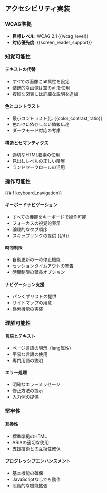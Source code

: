 ## アクセシビリティ実装

### WCAG準拠
- **目標レベル**: WCAG 2.1 {{wcag_level}}
- **対応優先度**: {{screen_reader_support}}

### 知覚可能性

#### テキストの代替
- すべての画像にalt属性を設定
- 装飾的な画像は空のaltを使用
- 複雑な図表には詳細な説明を追加

#### 色とコントラスト
- 最小コントラスト比: {{color_contrast_ratio}}
- 色だけに依存しない情報伝達
- ダークモード対応の考慮

#### 構造とセマンティクス
- 適切なHTML要素の使用
- 見出しレベルの正しい階層
- ランドマークロールの活用

### 操作可能性

{{#if keyboard_navigation}}
#### キーボードナビゲーション
- すべての機能をキーボードで操作可能
- フォーカスの視覚的表示
- 論理的なタブ順序
- スキップリンクの提供
{{/if}}

#### 時間制限
- 自動更新の一時停止機能
- セッションタイムアウトの警告
- 時間制限の延長オプション

#### ナビゲーション支援
- パンくずリストの提供
- サイトマップの用意
- 検索機能の実装

### 理解可能性

#### 言語とテキスト
- ページ言語の明示（lang属性）
- 平易な言語の使用
- 専門用語の説明

#### エラー処理
- 明確なエラーメッセージ
- 修正方法の提示
- 入力例の提供

### 堅牢性

#### 互換性
- 標準準拠のHTML
- ARIAの適切な使用
- 支援技術との互換性確保

#### プログレッシブエンハンスメント
- 基本機能の確保
- JavaScriptなしでも動作
- 段階的な機能拡張